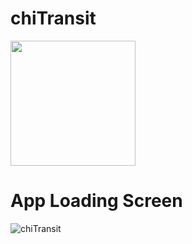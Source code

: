 # chiTransit
<img src="https://github.com/cameronalberg/chiTransit/assets/28129732/ec1594b3-f587-43d7-8023-4f33328d163f" width="200" />

# App Loading Screen

![chiTransit](https://github.com/cameronalberg/chiTransit/assets/28129732/9a17aa46-0d6f-4b61-9d90-094977290cb4)
